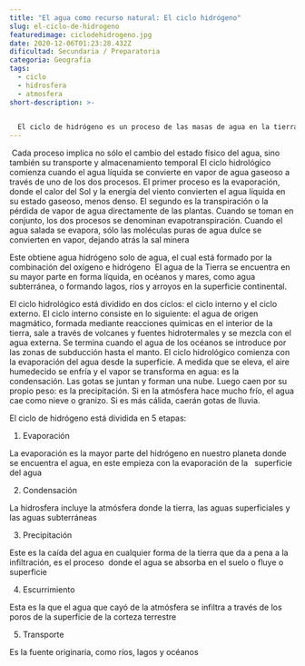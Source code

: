 ```yaml
---
title: "El agua como recurso natural: El ciclo hidrógeno"
slug: el-ciclo-de-hidrogeno
featuredimage: ciclodehidrogeno.jpg
date: 2020-12-06T01:23:28.432Z
dificultad: Secundaria / Preparatoria
categoria: Geografía
tags:
  - ciclo
  - hidrosfera
  - atmosfera
short-description: >-
  

  El ciclo de hidrógeno es un proceso de las masas de agua en la tierra son las que cambian de estado y la posición de la tierra relativa  El ciclo del agua de la Tierra se rige por la evaporación, la transpiración, la precipitación y el escurrimiento superficial.
---
```



 Cada proceso implica no sólo el cambio del estado físico del agua, sino también su transporte y almacenamiento temporal El ciclo hidrológico comienza cuando el agua líquida se convierte en vapor de agua gaseoso a través de uno de los dos procesos. El primer proceso es la evaporación, donde el calor del Sol y la energía del viento convierten el agua líquida en su estado gaseoso, menos denso. El segundo es la transpiración o la pérdida de vapor de agua directamente de las plantas. Cuando se toman en conjunto, los dos procesos se denominan evapotranspiración. Cuando el agua salada se evapora, sólo las moléculas puras de agua dulce se convierten en vapor, dejando atrás la sal minera

Este obtiene agua hidrógeno solo de agua, el cual está formado por la combinación del oxígeno e hidrógeno  El agua de la Tierra se encuentra en su mayor parte en forma líquida, en océanos y mares, como agua subterránea, o formando lagos, ríos y arroyos en la superficie continental.

El ciclo hidrológico está dividido en dos ciclos: el ciclo interno y el ciclo externo. El ciclo interno consiste en lo siguiente: el agua de origen magmático, formada mediante reacciones químicas en el interior de la tierra, sale a través de volcanes y fuentes hidrotermales y se mezcla con el agua externa. Se termina cuando el agua de los océanos se introduce por las zonas de subducción hasta el manto. El ciclo hidrológico comienza con la evaporación del agua desde la superficie. A medida que se eleva, el aire humedecido se enfría y el vapor se transforma en agua: es la condensación. Las gotas se juntan y forman una nube. Luego caen por su propio peso: es la precipitación. Si en la atmósfera hace mucho frío, el agua cae como nieve o granizo. Si es más cálida, caerán gotas de lluvia.

El ciclo de hidrógeno está dividida en 5 etapas:

1. Evaporación

La evaporación es la mayor parte del hidrógeno en nuestro planeta donde se encuentra el agua, en este empieza con la evaporación de la   superficie del agua 

2. Condensación 

La hidrosfera incluye la atmósfera donde la tierra, las aguas superficiales y las aguas subterráneas 

3. Precipitación 

Este es la caída del agua en cualquier forma de la tierra que da a pena a la infiltración, es el proceso  donde el agua se absorba en el suelo o fluye o superficie 

4. Escurrimiento 

Esta es la que el agua que cayó de la atmósfera se infiltra a través de los poros de la superficie de la corteza terrestre 

5. Transporte  

Es la fuente originaria, como ríos, lagos y océanos